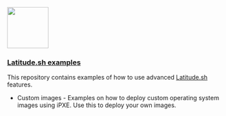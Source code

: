   <a href="https://www.latitude.sh">
    <img src="https://imagedelivery.net/Osr9NTVkzxD8aeU9bhUsSw/9cc56f1f-33ad-43a8-aa81-84a57e601f00/public" height="96">
    <h3>Latitude.sh examples</h3>
  </a>

This repository contains examples of how to use advanced [Latitude.sh](https://www.latitude.sh) features.

- Custom images - Examples on how to deploy custom operating system images using iPXE. Use this to deploy your own images.